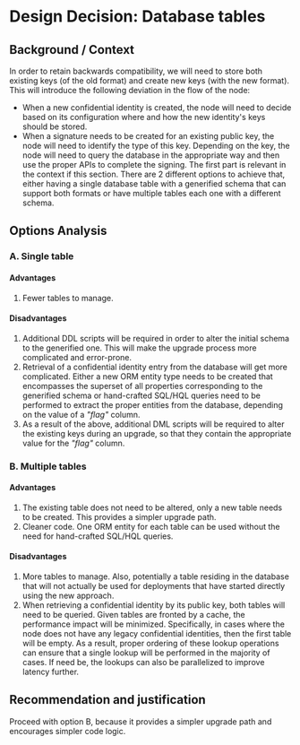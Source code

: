 # Design Decision: Database tables

## Background / Context

In order to retain backwards compatibility, we will need to store both existing keys (of the old format) and create new keys (with the new format).
This will introduce the following deviation in the flow of the node:
* When a new confidential identity is created, the node will need to decide based on its configuration where and how the new identity's keys should be stored.
* When a signature needs to be created for an existing public key, the node will need to identify the type of this key. Depending on the key, the node will need to query the database in the appropriate way and then use the proper APIs to complete the signing. The first part is relevant in the context if this section. 
There are 2 different options to achieve that, either having a single database table with a generified schema that can support both formats or have multiple tables each one with a different schema. 

## Options Analysis

### A. Single table

#### Advantages

1. Fewer tables to manage.


#### Disadvantages

1. Additional DDL scripts will be required in order to alter the initial schema to the generified one. This will make the upgrade process more complicated and error-prone.
2. Retrieval of a confidential identity entry from the database will get more complicated. Either a new ORM entity type needs to be created that encompasses the superset of all properties corresponding to the generified schema or hand-crafted SQL/HQL queries need to be performed to extract the proper entities from the database, depending on the value of a *"flag"* column.
3. As a result of the above, additional DML scripts will be required to alter the existing keys during an upgrade, so that they contain the appropriate value for the *"flag"* column.

### B. Multiple tables

#### Advantages

1. ​The existing table does not need to be altered, only a new table needs to be created. This provides a simpler upgrade path.
2. ​Cleaner code. One ORM entity for each table can be used without the need for hand-crafted SQL/HQL queries.

#### Disadvantages

1. More tables to manage. Also, potentially a table residing in the database that will not actually be used for deployments that have started directly using the new approach.
2. When retrieving a confidential identity by its public key, both tables will need to be queried. Given tables are fronted by a cache, the performance impact will be minimized. Specifically, in cases where the node does not have any legacy confidential identities, then the first table will be empty. As a result, proper ordering of these lookup operations can ensure that a single lookup will be performed in the majority of cases. If need be, the lookups can also be parallelized to improve latency further.

## Recommendation and justification

Proceed with option B, because it provides a simpler upgrade path and encourages simpler code logic.
 